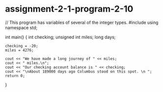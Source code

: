 # assignment-2-1-program-2-10
// This program has variables of several of the integer types.
#include <iostream>
using namespace std;

int main()
{
    int checking;
    unsigned int miles;
    long days;

    checking = -20;
    miles = 4276;

    cout << "We have made a long journey of " << miles;
    cout << " miles.\n";
    cout << "Our checking account balance is " << checking;
    cout << "\nAbout 189000 days ago Columbus stood on this spot. \n ";
    return 0;
}
